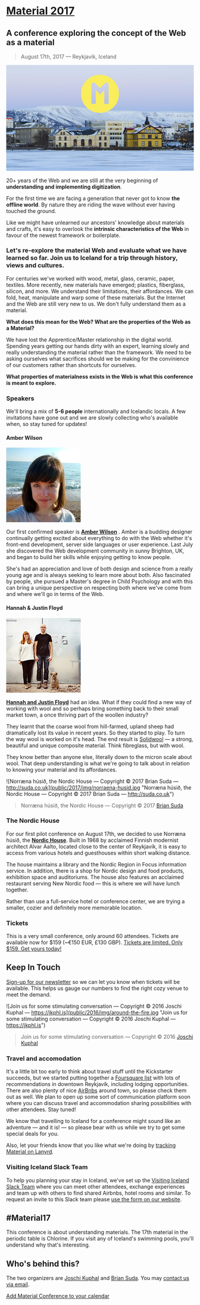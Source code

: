 # [Material 2017](https://web.material.is)
## A conference exploring the concept of the Web as a material

> August 17th, 2017 — Reykjavík, Iceland

[![Material 2016 Kickstarter](public/2016/img/poster.jpg)](https://www.kickstarter.com/projects/material16/material-conference-2016)

20+ years of the Web and we are still at the very beginning of **understanding and implementing digitization**.

For the first time we are facing a generation that never got to know **the offline world**. By nature they are riding the wave without ever having touched the ground.

Like we might have unlearned our ancestors' knowledge about materials and crafts, it's easy to overlook the **intrinsic characteristics of the Web** in favour of the newest framework or boilerplate.

### Let's re-explore the material Web and evaluate what we have learned so far. Join us to Iceland for a trip through history, views and cultures.

For centuries we've worked with wood, metal, glass, ceramic, paper, textiles. More recently, new materials have emerged; plastics, fiberglass, silicon, and more. We understand their limitations, their affordances. We can fold, heat, manipulate and warp some of these materials. But the Internet and the Web are still very new to us. We don't fully understand them as a material.

**What does this mean for the Web? What are the properties of the Web as a Material?**

We have lost the Apprentice/Master relationship in the digital world. Spending years getting our hands dirty with an expert, learning slowly and really understanding the material rather than the framework. We need to be asking ourselves what sacrifices should we be making for the convinience of our customers rather than shortcuts for ourselves.

**What properties of materialness exists in the Web is what this conference is meant to explore.**


### Speakers

We'll bring a mix of **5-6 people** internationally and Icelandic locals. A few invitations have gone out and we are slowly collecting who's available when, so stay tuned for updates!

#### Amber Wilson

![Amber Wilson "Amber Wilson"](public/2017/img/amber-wilson.jpg)

Our first confirmed speaker is **[Amber Wilson](http://amberwilson.co.uk/)** . Amber is a budding designer continually getting excited about everything to do with the Web whether it's front-end development, server side languages or user experience. Last July she discovered the Web development community in sunny Brighton, UK, and began to build her skills while enjoying getting to know people.

She's had an appreciation and love of both design and science from a really young age and is always seeking to learn more about both. Also fascinated by people, she pursued a Master's degree in Child Psychology and with this can bring a unique perspective on respecting both where we've come from and where we'll go in terms of the Web.

#### Hannah & Justin Floyd

![Hannah & Justin Floyd "Hannah & Justin Floyd"](public/2017/img/hannah-justin-floyd.jpg)

**[Hannah and Justin Floyd](http://www.solidwool.com)** had an idea. What if they could find a new way of working with wool and so perhaps bring something back to their small market town, a once thriving part of the woollen industry?

They learnt that the coarse wool from hill-farmed, upland sheep had dramatically lost its value in recent years. So they started to play. To turn the way wool is worked on it's head. The end result is [Solidwool](http://www.solidwool.com/) — a strong, beautiful and unique composite material. Think fibreglass, but with wool.

They know better than anyone else, literally down to the micron scale about wool. That deep understanding is what we're going to talk about in relation to knowing your material and its affordances.

![Norræna húsið, the Nordic House — Copyright © 2017 Brian Suda — http://suda.co.uk](public/2017/img/norraena-husid.jpg "Norræna húsið, the Nordic House — Copyright © 2017 Brian Suda — http://suda.co.uk")
> Norræna húsið, the Nordic House — Copyright © 2017 [Brian Suda](http://suda.co.uk)

### The Nordic House

For our first pilot conference on August 17th, we decided to use Norræna húsið, the **[Nordic House](http://nordichouse.is/en/)**. Built in 1968 by acclaimed Finnish modernist architect Alvar Aalto, located close to the center of Reykjavík, it is easy to access from various hotels and guesthouses within short walking distance.

The house maintains a library and the Nordic Region in Focus information service. In addition, there is a shop for Nordic design and food products, exhibition space and auditoriums. The house also features an acclaimed restaurant serving New Nordic food — this is where we will have lunch together.

Rather than use a full-service hotel or conference center, we are trying a smaller, cozier and definitely more memorable location.

### Tickets
This is a very small conference, only around 60 attendees. Tickets are available now for $159 (~€150 EUR, £130 GBP). [Tickets are limited. Only $159. Get yours today!](https://ti.to/material-conference/material-2017)

## Keep In Touch
[Sign-up for our newsletter](https://material.us12.list-manage.com/subscribe?u=47afb33257f1e65f442e8f176&id=c291cb4ea6) so we can let you know when tickets will be available. This helps us gauge our numbers to find the right cozy venue to meet the demand.

![Join us for some stimulating conversation — Copyright © 2016 Joschi Kuphal — https://jkphl.is](public/2016/img/around-the-fire.jpg "Join us for some stimulating conversation — Copyright © 2016 Joschi Kuphal — https://jkphl.is")
> Join us for some stimulating conversation — Copyright © 2016 [Joschi Kuphal](https://jkphl.is)

### Travel and accomodation
It's a little bit too early to think about travel stuff until the Kickstarter succeeds, but we started putting together a [Foursquare list](https://foursquare.com/jkphl/list/material-2016) with lots of recommendations in downtown Reykjavík, including lodging opportunities. There are also plenty of nice [AirBnbs](https://www.airbnb.com/s/Reykjavík) around town, so please check them out as well. We plan to open up some sort of communication platform soon where you can discuss travel and accommodation sharing possibilities with other attendees. Stay tuned!

We know that travelling to Iceland for a conference might sound like an adventure — and it is! — so please bear with us while we try to get some special deals for you.

Also, let your friends know that you like what we're doing by [tracking Material on Lanyrd](http://lanyrd.com/2017/material17).

### Visiting Iceland Slack Team

To help you planning your stay in Iceland, we've set up the [Visiting Iceland Slack Team](https://visitingiceland.slack.com) where you can meet other attendees, exchange experiences and team up with others to find shared Airbnbs, hotel rooms and similar. To request an invite to this Slack team please [use the form on our website](http://web.material.is/2017/index.html#slack).

## #Material17
This conference is about understanding materials. The 17th material in the periodic table is Chlorine. If you visit any of Iceland's swimming pools, you'll understand why that's interesting.

## Who's behind this?
The two organizers are [Joschi Kuphal](https://jkphl.is) and [Brian Suda](http://suda.co.uk). You may [contact us via email](mailto:info@material.is).

[Add Material Conference to your calendar](public/assets/material17.ics)
